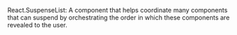 React.SuspenseList: A component that helps coordinate many components that can suspend by orchestrating the order in which these components are revealed to the user.